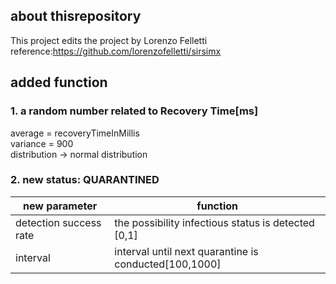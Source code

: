 ## about thisrepository
This project edits the project by Lorenzo Felletti  
reference:https://github.com/lorenzofelletti/sirsimx

## added function
### 1. a random number related to Recovery Time\[ms\]  
average = recoveryTimeInMillis  
variance = 900  
distribution -> normal distribution  
  
### 2. new status: QUARANTINED
new parameter  | function
------------- | -------------
detection success rate  | the possibility infectious status is detected [0,1]
interval   | interval until next quarantine is conducted\[100,1000\]

